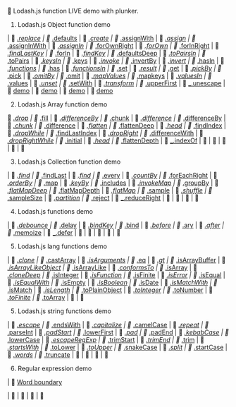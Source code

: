 :open_file_folder: Lodash.js function LIVE demo with plunker.

1. Lodash.js Object function demo

|  :link:  <a href='https://plnkr.co/edit/l48e3l?p=preview' target='_blank'>_.replace</a>  |  :link:  <a href='https://plnkr.co/edit/EDmchY?p=info' target='_blank'>_.defaults</a>  |  :link:  <a href='https://plnkr.co/edit/1ehTzI?p=info' target='_blank'>_.create</a>  |  :link:  <a href='https://plnkr.co/edit/Spo20L?p=info' target='_blank'>_.assignWith</a>  |  :link:  <a href='https://plnkr.co/edit/8Txmm1?p=info' target='_blank'>_.assign</a>  |  :link:  <a href='https://plnkr.co/edit/gs8Kn3?p=info' target='_blank'>_.assignInWith</a>  |  :link:  <a href='https://plnkr.co/edit/844IyU?p=info' target='_blank'>_.assignIn</a>  |  :link:  <a href='https://plnkr.co/edit/b8Fc1w?p=info' target='_blank'>_.forOwnRight</a>  |  :link:  <a href='https://plnkr.co/edit/sKSnEc?p=info' target='_blank'>_.forOwn</a>  |  :link:  <a href='https://plnkr.co/edit/a81P82?p=info' target='_blank'>_.forInRight</a>  |  :link:  <a href='https://plnkr.co/edit/GELPgo?p=info' target='_blank'>_.findLastKey</a>  |  :link:  <a href='https://plnkr.co/edit/CgHcEm?p=info' target='_blank'>_.forIn</a>  |  :link:  <a href='https://plnkr.co/edit/kJSWQr?p=info' target='_blank'>_.findKey</a>  |  :link:  <a href='https://plnkr.co/edit/AqMjf5?p=info' target='_blank'>_.defaultsDeep</a>  |  :link:  <a href='https://plnkr.co/edit/VtGMSS?p=info' target='_blank'>_.toPairsIn</a>  |  :link:  <a href='https://plnkr.co/edit/nn88g4?p=info' target='_blank'>_.toPairs</a>  |  :link:  <a href='https://plnkr.co/edit/IwhruX?p=info' target='_blank'>_.keysIn</a>  |  :link:  <a href='https://plnkr.co/edit/qtrXrR?p=info' target='_blank'>_.keys</a>  |  :link:  <a href='https://plnkr.co/edit/qmgeCD?p=info' target='_blank'>_.invoke</a>  |  :link:  <a href='https://plnkr.co/edit/qftAQu?p=info' target='_blank'>_.invertBy</a>  |  :link:  <a href='https://plnkr.co/edit/fitYwu?p=info' target='_blank'>_.invert</a>  |  :link:  <a href='https://plnkr.co/edit/pXIIsA?p=info' target='_blank'>_.hasIn</a>  |  :link:  <a href='https://plnkr.co/edit/gc2Cry?p=info' target='_blank'>_.functions</a>  |  :link:  <a href='https://plnkr.co/edit/ZDa3RS?p=info' target='_blank'>_.has</a>  |  :link:  <a href='https://plnkr.co/edit/NjpCf1?p=info' target='_blank'>_.functionsIn</a>
|  :link:  <a href='https://plnkr.co/edit/CIrWmm?p=info' target='_blank'>_.set</a>  |  :link:  <a href='https://plnkr.co/edit/5juhE8?p=info' target='_blank'>_.result</a>  |  :link:  <a href='https://plnkr.co/edit/mNQRmP?p=info' target='_blank'>_.get</a>  |  :link:  <a href='https://plnkr.co/edit/uu11JL?p=info' target='_blank'>_.pickBy</a>  |  :link:  <a href='https://plnkr.co/edit/VZK0T6?p=info' target='_blank'>_.pick</a>  |  :link:  <a href='https://plnkr.co/edit/QMM457?p=info' target='_blank'>_.omitBy</a>  |  :link:  <a href='https://plnkr.co/edit/wLdQYY?p=info' target='_blank'>_.omit</a>  |  :link:  <a href='https://plnkr.co/edit/rYwly4?p=info' target='_blank'>_.mapValues</a>  |  :link:  <a href='https://plnkr.co/edit/yPM7Zg?p=info' target='_blank'>_.mapkeys</a>  |  :link:  <a href='https://plnkr.co/edit/0g3eIx?p=info' target='_blank'>_.valuesIn</a>  |  :link:  <a href='https://plnkr.co/edit/TTtPFP?p=info' target='_blank'>_.values</a>  |  :link:  <a href='https://plnkr.co/edit/Xcd5dp?p=info' target='_blank'>_.unset</a>  |  :link:  <a href='https://plnkr.co/edit/9KIYqb?p=info' target='_blank'>_.setWith</a>  |  :link:  <a href='https://plnkr.co/edit/ccmh15?p=info' target='_blank'>_.transform</a>  |  :link:  <a href='https://plnkr.co/edit/m7b3nV?p=info' target='_blank'>_.upperFirst</a>  |  :link:  <a href='https://plnkr.co/edit/UtM8P5?p=info' target='_blank'>_.unescape</a>
|  :link:  <a href='' target='_blank'>demo</a>
|  :link:  <a href='' target='_blank'>demo</a>
|  :link:  <a href='' target='_blank'>demo</a>
|  :link:  <a href='' target='_blank'>demo</a>



2. Lodash.js Array function demo

:link: <a href='https://plnkr.co/edit/wnmkM6?p=info' target='_blank'>_.drop</a>  |  :link: <a href='https://plnkr.co/edit/aAn2Yo?p=info' target='_blank'>_.fill</a>  |  :link: <a href='https://plnkr.co/edit/V59WyK?p=info' target='_blank'>_.differenceBy</a>  |  :link: <a href='https://plnkr.co/edit/3EOIZb?p=info' target='_blank'>_.chunk</a>  |  :link:  <a href='https://plnkr.co/edit/8y5glyHP9INLSKyIngqO?p=info' target='_blank'>_.difference</a>  |  :link:  <a href='https://plnkr.co/edit/V59WyK?p=info' target='_blank'>_.differenceBy</a>  |  :link:  <a href='https://plnkr.co/edit/3EOIZb?p=info' target='_blank'>_.chunk</a>  |  :link:  <a href='https://plnkr.co/edit/8y5glyHP9INLSKyIngqO?p=info' target='_blank'>_.difference</a>  |  :link:  <a href='https://plnkr.co/edit/3xmq1G?p=info' target='_blank'>_.flatten</a>  |  :link:  <a href='https://plnkr.co/edit/AZ8Hcf?p=info' target='_blank'>_.flattenDeep</a>  |  :link:  <a href='https://plnkr.co/edit/vn8q1B?p=info' target='_blank'>_.head</a>  |  :link:  <a href='https://plnkr.co/edit/BdmHTf?p=info' target='_blank'>_.findIndex</a>  |  :link:  <a href='https://plnkr.co/edit/GYgiP9?p=info' target='_blank'>_.dropWhile</a>  |  :link:  <a href='https://plnkr.co/edit/M74cAG?p=info' target='_blank'>_.findLastIndex</a>  |  :link:  <a href='https://plnkr.co/edit/jBgURR?p=info' target='_blank'>_.dropRight</a>  |  :link:  <a href='https://plnkr.co/edit/VhfN6z?p=info' target='_blank'>_.differenceWith</a>  |  :link:  <a href='https://plnkr.co/edit/BlaK55?p=info' target='_blank'>_.dropRightWhile</a>  |  :link:  <a href='https://plnkr.co/edit/eZ8Jpq?p=info' target='_blank'>_.initial</a>  |  :link:  <a href='https://plnkr.co/edit/Y1lKL0?p=info' target='_blank'>_.head</a>  |  :link:  <a href='https://plnkr.co/edit/iHNWoc?p=info' target='_blank'>_.flattenDepth</a>
|  :link:  <a href='https://plnkr.co/edit/6RmrXm?p=info' target='_blank'>_.indexOf</a>
|  :link:  <a href='' target='_blank'></a>
|  :link:  <a href='' target='_blank'></a>
|  :link:  <a href='' target='_blank'></a>
|  :link:  <a href='' target='_blank'></a>
|  :link:  <a href='' target='_blank'></a>

3. Lodash.js Collection function demo

|  :link:  <a href='https://plnkr.co/edit/5E1r3a?p=info' target='_blank'>_.find</a>  |  :link:  <a href='https://plnkr.co/edit/qAulEP?p=info' target='_blank'>_.findLast</a>  |  :link:  <a href='https://plnkr.co/edit/nYTnX5?p=info' target='_blank'>_.find</a>  |  :link:  <a href='https://plnkr.co/edit/w219HH?p=info' target='_blank'>_.every</a>  |  :link:  <a href='https://plnkr.co/edit/NRxCsQ?p=info' target='_blank'>_.countBy</a>  |  :link:  <a href='https://plnkr.co/edit/hYKvgJ?p=info' target='_blank'>_.forEachRight</a>  |  :link:  <a href='https://plnkr.co/edit/gqEE19?p=info' target='_blank'>_.orderBy</a>  |  :link:  <a href='https://plnkr.co/edit/pIPWKM?p=info' target='_blank'>_.map</a>  |  :link:  <a href='https://plnkr.co/edit/MVWUu2?p=info' target='_blank'>_.keyBy</a>  |  :link:  <a href='https://plnkr.co/edit/370kbr?p=info' target='_blank'>_.includes</a>  |  :link:  <a href='https://plnkr.co/edit/O8BZEE?p=info' target='_blank'>_.invokeMap</a>  |  :link:  <a href='https://plnkr.co/edit/QWPGo1?p=info' target='_blank'>_.groupBy</a>  |  :link:  <a href='https://plnkr.co/edit/us6lbS?p=info' target='_blank'>_.flatMapDeep</a>  |  :link:  <a href='https://plnkr.co/edit/Aczrey?p=info' target='_blank'>_.flatMapDepth</a>  |  :link:  <a href='https://plnkr.co/edit/eDn5vD?p=info' target='_blank'>_.flatMap</a>  |  :link:  <a href='https://plnkr.co/edit/5g8e9L?p=info' target='_blank'>_.sample</a>  |  :link:  <a href='https://plnkr.co/edit/OspLOw?p=info' target='_blank'>_.shuffle</a>  |  :link:  <a href='https://plnkr.co/edit/C4hszC?p=info' target='_blank'>_.sampleSize</a>
|  :link:  <a href='https://plnkr.co/edit/h8tt7D?p=info' target='_blank'>_.partition</a>  |  :link:  <a href='https://plnkr.co/edit/9MlDAJ?p=info' target='_blank'>_.reject</a>  |  :link:  <a href='https://plnkr.co/edit/7MP6f8?p=info' target='_blank'>_.reduceRight</a>
|  :link:  <a href='' target='_blank'></a>
|  :link:  <a href='' target='_blank'></a>
|  :link:  <a href='' target='_blank'></a>
|  :link:  <a href='' target='_blank'></a>

4. Lodash.js functions demo

|  :link:  <a href='https://plnkr.co/edit/zRDlc9?p=info' target='_blank'>_.debounce</a>  |  :link:  <a href='https://plnkr.co/edit/iUEnSG?p=info' target='_blank'>_.delay</a>  |  :link:  <a href='https://plnkr.co/edit/WXtZyo?p=info' target='_blank'>_.bindKey</a>  |  :link:  <a href='https://plnkr.co/edit/yXYmJG?p=info' target='_blank'>_.bind</a>  |  :link:  <a href='https://plnkr.co/edit/tX4Yzv?p=info' target='_blank'>_.before</a>  |  :link:  <a href='https://plnkr.co/edit/Q0tBH4?p=info' target='_blank'>_.ary</a>  |  :link:  <a href='https://plnkr.co/edit/iLSpM1?p=info' target='_blank'>_.after</a>  |  :link:  <a href='https://plnkr.co/edit/DYEvjm?p=info' target='_blank'>_.memoize</a>  |  :link:  <a href='https://plnkr.co/edit/LXGyTR?p=info' target='_blank'>_.defer</a>  |  :link:  <a href='' target='_blank'></a>
|  :link:  <a href='' target='_blank'></a>
|  :link:  <a href='' target='_blank'></a>
|  :link:  <a href='' target='_blank'></a>
|  :link:  <a href='' target='_blank'></a>

5. Lodash.js lang functions demo

|  :link:  <a href='https://plnkr.co/edit/3lLAOQ?p=info' target='_blank'>_.clone</a>  |  :link:  <a href='https://plnkr.co/edit/QDPRZ7?p=info' target='_blank'>_.castArray</a>  |  :link:  <a href='https://plnkr.co/edit/D31LVT?p=info' target='_blank'>_.isArguments</a>  |  :link:  <a href='https://plnkr.co/edit/A2XdlR?p=info' target='_blank'>_.eq</a>  |  :link:  <a href='https://plnkr.co/edit/P3ezr5?p=info' target='_blank'>_.gt</a>  |  :link:  <a href='https://plnkr.co/edit/pd1sqe?p=info' target='_blank'>_.isArrayBuffer</a>  |  :link:  <a href='https://plnkr.co/edit/LUTfHT?p=info' target='_blank'>_.isArrayLikeObject</a>  |  :link:  <a href='https://plnkr.co/edit/VeyEUR?p=info' target='_blank'>_.isArrayLike</a>  |  :link:  <a href='https://plnkr.co/edit/LDMiZi?p=info' target='_blank'>_.conformsTo</a>  |  :link:  <a href='https://plnkr.co/edit/3klbfM?p=info' target='_blank'>_.isArray</a>  |  :link:  <a href='https://plnkr.co/edit/upgUbl?p=info' target='_blank'>_.cloneDeep</a>  |  :link:  <a href='https://plnkr.co/edit/EZGfzf?p=info' target='_blank'>_.isInteger</a>  |  :link:  <a href='https://plnkr.co/edit/7AbwAi?p=info' target='_blank'>_.isFunction</a>  |  :link:  <a href='https://plnkr.co/edit/aBAkbt?p=info' target='_blank'>_.isFinite</a>  |  :link:  <a href='https://plnkr.co/edit/4LlWCW?p=info' target='_blank'>_.isError</a>  |  :link:  <a href='https://plnkr.co/edit/lzts3e?p=info' target='_blank'>_.isEqual</a>  |  :link:  <a href='https://plnkr.co/edit/GQGxdW?p=info' target='_blank'>_.isEqualWith</a>  |  :link:  <a href='https://plnkr.co/edit/Y5N1PS?p=info' target='_blank'>_.isEmpty</a>  |  :link:  <a href='https://plnkr.co/edit/UeNB8i?p=info' target='_blank'>_.isBoolean</a>  |  :link:  <a href='https://plnkr.co/edit/PAL5E2?p=info' target='_blank'>_.isDate</a>  |  :link:  <a href='https://plnkr.co/edit/2LznT3?p=info' target='_blank'>_.isMatchWith</a>  |  :link:  <a href='https://plnkr.co/edit/YGmwEj?p=info' target='_blank'>_.isMatch</a>  |  :link:  <a href='https://plnkr.co/edit/3PiBab?p=info' target='_blank'>_.isLength</a>
|  :link:  <a href='https://plnkr.co/edit/Vhp23j?p=info' target='_blank'>_.toPlainObject</a>
|  :link:  <a href='https://plnkr.co/edit/sAYGSS?p=info' target='_blank'>_.toInteger</a>
|  :link:  <a href='https://plnkr.co/edit/eRQ37j?p=info' target='_blank'>_.toNumber</a>
|  :link:  <a href='https://plnkr.co/edit/Veviti?p=info' target='_blank'>_.toFinite</a>
|  :link:  <a href='https://plnkr.co/edit/tjhooj?p=info' target='_blank'>_.toArray</a>
|  :link:  <a href='' target='_blank'></a>
|  :link:  <a href='' target='_blank'></a>

5. Lodash.js string functions demo

|  :link:  <a href='https://plnkr.co/edit/s8ZGwe?p=info' target='_blank'>_.escape</a>  |  :link:  <a href='https://plnkr.co/edit/IFvWaE?p=info' target='_blank'>_.endsWith</a>  |  :link:  <a href='https://plnkr.co/edit/sPEeOn?p=info' target='_blank'>_.capitalize</a>  |  :link:  <a href='https://plnkr.co/edit/iEF93c?p=info' target='_blank'>_.camelCase</a>  |  :link:  <a href='https://plnkr.co/edit/5iAdwX?p=info' target='_blank'>_.repeat</a>  |  :link:  <a href='https://plnkr.co/edit/saQS3S?p=info' target='_blank'>_.parseInt</a>  |  :link:  <a href='https://plnkr.co/edit/nsirk9?p=info' target='_blank'>_.padStart</a>  |  :link:  <a href='https://plnkr.co/edit/6AiesT?p=info' target='_blank'>_.lowerFirst</a>  |  :link:  <a href='https://plnkr.co/edit/ZBYtCF?p=info' target='_blank'>_.pad</a>  |  :link:  <a href='https://plnkr.co/edit/XRv2y6?p=info' target='_blank'>_.padEnd</a>  |  :link:  <a href='https://plnkr.co/edit/tnVHA5?p=info' target='_blank'>_.kebabCase</a>  |  :link:  <a href='https://plnkr.co/edit/4UxPKJ?p=info' target='_blank'>_.lowerCase</a>  |  :link:  <a href='https://plnkr.co/edit/8QA0sd?p=info' target='_blank'>_.escapeRegExp</a>  |  :link:  <a href='https://plnkr.co/edit/CBsfgz?p=info' target='_blank'>_.trimStart</a>  |  :link:  <a href='https://plnkr.co/edit/3fdPLz?p=info' target='_blank'>_.trimEnd</a>  |  :link:  <a href='https://plnkr.co/edit/4r20xo?p=info' target='_blank'>_.trim</a>  |  :link:  <a href='https://plnkr.co/edit/vLnv2R?p=info' target='_blank'>_.startsWith</a>  |  :link:  <a href='https://plnkr.co/edit/iEoD95e2oRhtNJprTMGo?p=info' target='_blank'>_.toLower</a>  |  :link:  <a href='https://plnkr.co/edit/4TJqSs?p=info' target='_blank'>_.toUpper</a>  |  :link:  <a href='https://plnkr.co/edit/CZkvQz?p=info' target='_blank'>_.snakeCase</a>  |  :link:  <a href='https://plnkr.co/edit/MEaRCu?p=info' target='_blank'>_.split</a>  |  :link:  <a href='https://plnkr.co/edit/fUKnlH?p=info' target='_blank'>_.startCase</a>
|  :link:  <a href='https://plnkr.co/edit/kgyKBL?p=info' target='_blank'>_.words</a>
|  :link:  <a href='https://plnkr.co/edit/z8SZ2l?p=info' target='_blank'>_.truncate</a>
|  :link:  <a href='' target='_blank'></a>
|  :link:  <a href='' target='_blank'></a>
|  :link:  <a href='' target='_blank'></a>
|  :link:  <a href='' target='_blank'></a>

6. Regular expression demo

|  :link:  <a href='https://plnkr.co/edit/cU8DaJ?p=info' target='_blank'>Word boundary</a>

|  :link:  <a href='' target='_blank'></a>
|  :link:  <a href='' target='_blank'></a>
|  :link:  <a href='' target='_blank'></a>
|  :link:  <a href='' target='_blank'></a>

